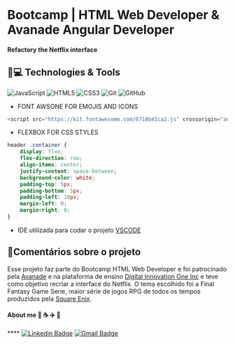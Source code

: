 # Bootcamp | HTML Web Developer & Avanade Angular Developer

#### Refactory the Netflix interface 

## 🚀💻 Technologies & Tools

![JavaScript](https://img.shields.io/badge/-JavaScript-black?style=flat-square&logo=javascript)  ![HTML5](https://img.shields.io/badge/-HTML5-E34F26?style=flat-square&logo=html5&logoColor=white)  ![CSS3](https://img.shields.io/badge/-CSS3-1572B6?style=flat-square&logo=css3)  ![Git](https://img.shields.io/badge/-Git-black?style=flat-square&logo=git)  ![GitHub](https://img.shields.io/badge/-GitHub-181717?style=flat-square&logo=github)

-   FONT AWSONE FOR EMOJIS AND ICONS

```javascript
<script src="https://kit.fontawesome.com/6710b41ca2.js" crossorigin="anonymous"></script>
```

-   FLEXBOX FOR CSS STYLES

```css
header .container {
    display: flex;
    flex-direction: row;
    align-items: center;
    justify-content: space-between;
    background-color: white;
    padding-top: 5px;
    padding-bottom: 5px;
    padding-left: 10px;
    margin-left: 0;
    margin-right: 0;
}
```

-   IDE utilizada para codar o projeto [VSCODE](https://code.visualstudio.com/)

## :pencil:Comentários sobre o projeto

Esse projeto faz parte do Bootcamp HTML Web Developer e foi patrocinado pela [Avanade](https://www.avanade.com/pt-br) e na plataforma de ensino [Digital Innovation One Inc](https://digitalinnovation.one/) e teve como objetivo recriar a interface do Netflix. O tema escolhido foi a Final Fantasy Game Serie, maior série de jogos RPG de todos os tempos produzidos pela [Square Enix](https://square-enix-games.com/pt_BR/home).

#### About me :man: :coffee: :airplane: :ticket: 

**** [![Linkedin Badge](https://img.shields.io/badge/-flaviohnm-blue?style=flat-square&logo=Linkedin&logoColor=white&link=https://www.linkedin.com/in/flaviohnm/)](https://www.linkedin.com/in/flaviohnm/)   [![Gmail Badge](https://img.shields.io/badge/-flaviohnm@gmail.com-c14438?style=flat-square&logo=Gmail&logoColor=white&link=mailto:flaviohnm@gmail.com)](mailto:flaviohnm@gmail.com)

